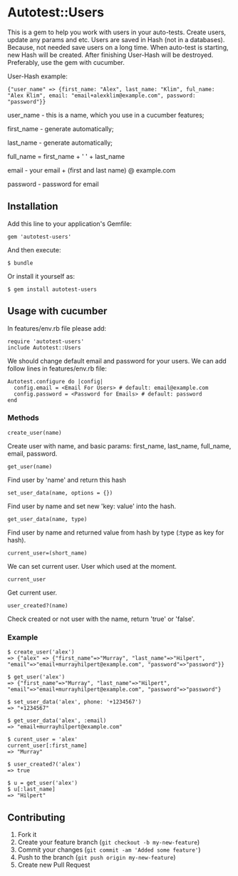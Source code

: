 # Autotest::Users

This is a gem to help you work with users in your auto-tests. Create users, update any params and etc. Users are saved in Hash (not in a databases). Because, not needed save users on a long time. When auto-test is starting, new Hash will be created. After finishing User-Hash will be destroyed. Preferably, use the gem with cucumber. 

User-Hash example: 

    {"user_name" => {first_name: "Alex", last_name: "Klim", ful_name: "Alex Klim", email: "email+alexklim@example.com", password: "password"}}

user_name - this is a name, which you use in a cucumber features;

first_name - generate automatically;

last_name - generate automatically;

full_name = first_name + ' ' + last_name

email - your email + (first and last name) @ example.com

password - password for email 


## Installation

Add this line to your application's Gemfile:

    gem 'autotest-users'

And then execute:

    $ bundle

Or install it yourself as:

    $ gem install autotest-users

## Usage with cucumber

In features/env.rb file please add:

    require 'autotest-users'
    include Autotest::Users

We should change default email and password for your users. We can add follow lines in features/env.rb file:

    Autotest.configure do |config|
      config.email = <Email For Users> # default: email@example.com
      config.password = <Password for Emails> # default: password
    end

### Methods

    create_user(name)

Create user with name, and basic params: first_name, last_name, full_name, email, password.

    get_user(name)

Find user by 'name' and return this hash

    set_user_data(name, options = {})

Find user by name and set new 'key: value' into the hash.

    get_user_data(name, type)

Find user by name and returned value from hash by type (:type as key for hash).

    current_user=(short_name)

We can set current user. User which used at the moment.

    current_user

Get current user.

    user_created?(name)

Check created or not user with the name, return 'true' or 'false'.

### Example

    $ create_user('alex')
    => {"alex" => {"first_name"=>"Murray", "last_name"=>"Hilpert", "email"=>"email+murrayhilpert@example.com", "password"=>"password"}}
    
    $ get_user('alex')
    => {"first_name"=>"Murray", "last_name"=>"Hilpert", "email"=>"email+murrayhilpert@example.com", "password"=>"password"}

    $ set_user_data('alex', phone: '+1234567')
    => "+1234567"

    $ get_user_data('alex', :email)
    => "email+murrayhilpert@example.com"

    $ curent_user = 'alex'
    current_user[:first_name]
    => "Murray"

    $ user_created?('alex')
    => true

    $ u = get_user('alex')
    $ u[:last_name]
    => "Hilpert"

## Contributing

1. Fork it
2. Create your feature branch (`git checkout -b my-new-feature`)
3. Commit your changes (`git commit -am 'Added some feature'`)
4. Push to the branch (`git push origin my-new-feature`)
5. Create new Pull Request
